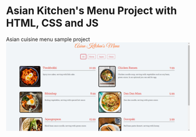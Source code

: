 # Asian Kitchen's Menu Project with HTML, CSS and JS
Asian cuisine menu sample project
![RestaurantMenuProject](https://github.com/Burak-inci/Web-Development/blob/main/JS/javascript-restaurant-menu/images/screenshot.png)
